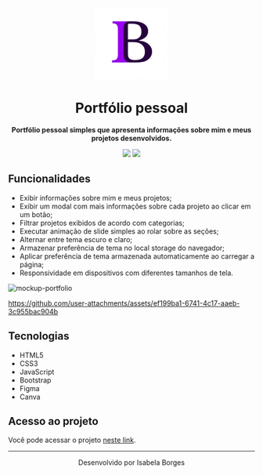 <p align="center">
  <img src="img/logo-aba.png" alt="IB" width="150" align="center"/>
</p>
<h1 align="center">Portfólio pessoal</h1>

<p align="center"><b>Portfólio pessoal simples que apresenta informações sobre mim e meus projetos desenvolvidos.</b> </p>

<p align="center">
  <img src="https://img.shields.io/badge/status-done-green"/>
  <img src="https://img.shields.io/badge/license-MIT-blue"/>
</p>

## Funcionalidades

* Exibir informações sobre mim e meus projetos;
* Exibir um modal com mais informações sobre cada projeto ao clicar em um botão;
* Filtrar projetos exibidos de acordo com categorias;
* Executar animação de slide simples ao rolar sobre as seções;
* Alternar entre tema escuro e claro;
* Armazenar preferência de tema no local storage do navegador;
* Aplicar preferência de tema armazenada automaticamente ao carregar a página;
* Responsividade em dispositivos com diferentes tamanhos de tela.
  

![mockup-portfolio](https://github.com/user-attachments/assets/d13bd106-bcec-464c-a161-a3a23b355ff7)


https://github.com/user-attachments/assets/ef199ba1-6741-4c17-aaeb-3c955bac904b


## Tecnologias 
* HTML5
* CSS3
* JavaScript
* Bootstrap
* Figma
* Canva

## Acesso ao projeto

Você pode acessar o projeto <a href="https://isabelaborgs.github.io/portfolio/" target="_blank">neste link</a>.

<hr>

<p align="center">
Desenvolvido por Isabela Borges
</p>

